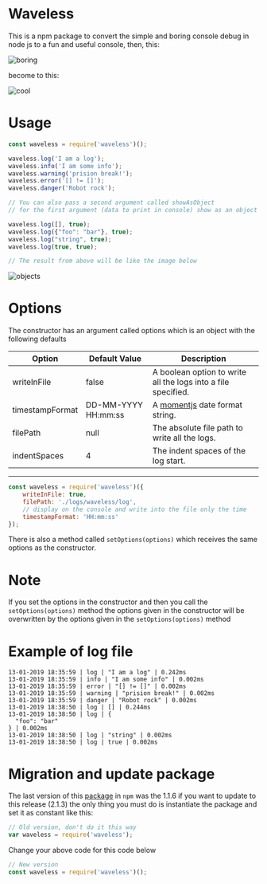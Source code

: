 # Waveless

This is a npm package to convert the simple and boring console debug in node js to a fun and useful console, then, this:

![boring](https://imgur.com/Xtp3xhA.png)

become to this:

![cool](https://imgur.com/GH3BSp7.png)

# Usage

```javascript
const waveless = require('waveless')();

waveless.log('I am a log');
waveless.info('I am some info');
waveless.warning('prision break!');
waveless.error('[] != []');
waveless.danger('Robot rock');

// You can also pass a second argument called showAsObject
// for the first argument (data to print in console) show as an object and its type

waveless.log([], true);
waveless.log({"foo": "bar"}, true);
waveless.log("string", true);
waveless.log(true, true);

// The result from above will be like the image below
```

![objects](https://imgur.com/PvzxEyq.png)



# Options
The constructor has an argument called options which is an object with the following defaults

| Option          | Default Value         | Description                                                   |
| --------------- | --------------------- | ------------------------------------------------------------- |
| writeInFile     | false                 | A boolean option to write all the logs into a file specified. |
| timestampFormat | DD-MM-YYYY HH:mm:ss   | A [momentjs](https://momentjs.com/docs/#/displaying/) date format string.       |
| filePath        | null                  | The absolute file path to write all the logs.                 |
| indentSpaces    | 4                     | The indent spaces of the log start.                           |
<hr />

```javascript
const waveless = require('waveless')({
    writeInFile: true,
    filePath: './logs/waveless/log',
    // display on the console and write into the file only the time
    timestampFormat: 'HH:mm:ss'
});
```

There is also a method called `setOptions(options)` which receives the same options as the constructor.

# Note
If you set the options in the constructor and then you call the `setOptions(options)` method the options given in the constructor will be overwritten by the options given in the `setOptions(options)` method

# Example of log file

```log
13-01-2019 18:35:59 | log | "I am a log" | 0.242ms
13-01-2019 18:35:59 | info | "I am some info" | 0.002ms
13-01-2019 18:35:59 | error | "[] != []" | 0.002ms
13-01-2019 18:35:59 | warning | "prision break!" | 0.002ms
13-01-2019 18:35:59 | danger | "Robot rock" | 0.002ms
13-01-2019 18:38:50 | log | [] | 0.244ms
13-01-2019 18:38:50 | log | {
  "foo": "bar"
} | 0.002ms
13-01-2019 18:38:50 | log | "string" | 0.002ms
13-01-2019 18:38:50 | log | true | 0.002ms
```
# Migration and update package
The last version of this [package](https://www.npmjs.com/package/waveless) in `npm` was the 1.1.6 if you want to update to this release (2.1.3) the only thing you must do is instantiate the package and set it as constant like this:

```javascript
// Old version, don't do it this way
var waveless = require('waveless');
```

Change your above code for this code below

```javascript
// New version
const waveless = require('waveless')();
```
